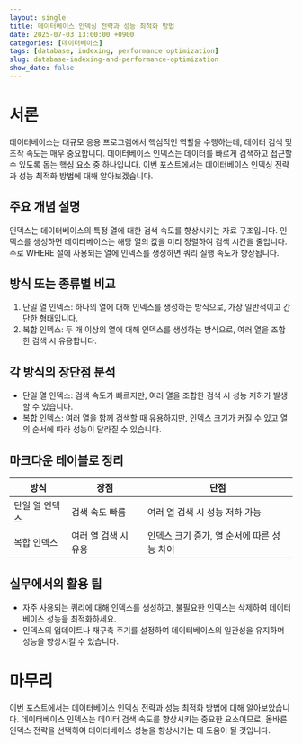 ```yaml
---
layout: single
title: 데이터베이스 인덱싱 전략과 성능 최적화 방법
date: 2025-07-03 13:00:00 +0900
categories: [데이터베이스]
tags: [database, indexing, performance optimization]
slug: database-indexing-and-performance-optimization
show_date: false
---
```


# 서론
데이터베이스는 대규모 응용 프로그램에서 핵심적인 역할을 수행하는데, 데이터 검색 및 조작 속도는 매우 중요합니다. 데이터베이스 인덱스는 데이터를 빠르게 검색하고 접근할 수 있도록 돕는 핵심 요소 중 하나입니다. 이번 포스트에서는 데이터베이스 인덱싱 전략과 성능 최적화 방법에 대해 알아보겠습니다.

## 주요 개념 설명
인덱스는 데이터베이스의 특정 열에 대한 검색 속도를 향상시키는 자료 구조입니다. 인덱스를 생성하면 데이터베이스는 해당 열의 값을 미리 정렬하여 검색 시간을 줄입니다. 주로 WHERE 절에 사용되는 열에 인덱스를 생성하면 쿼리 실행 속도가 향상됩니다.

## 방식 또는 종류별 비교
1. 단일 열 인덱스: 하나의 열에 대해 인덱스를 생성하는 방식으로, 가장 일반적이고 간단한 형태입니다.
2. 복합 인덱스: 두 개 이상의 열에 대해 인덱스를 생성하는 방식으로, 여러 열을 조합한 검색 시 유용합니다.

## 각 방식의 장단점 분석
- 단일 열 인덱스: 검색 속도가 빠르지만, 여러 열을 조합한 검색 시 성능 저하가 발생할 수 있습니다.
- 복합 인덱스: 여러 열을 함께 검색할 때 유용하지만, 인덱스 크기가 커질 수 있고 열의 순서에 따라 성능이 달라질 수 있습니다.

## 마크다운 테이블로 정리
| 방식            | 장점                             | 단점                                       |
|-----------------|----------------------------------|--------------------------------------------|
| 단일 열 인덱스 | 검색 속도 빠름                   | 여러 열 검색 시 성능 저하 가능              |
| 복합 인덱스     | 여러 열 검색 시 유용              | 인덱스 크기 증가, 열 순서에 따른 성능 차이 |

## 실무에서의 활용 팁
- 자주 사용되는 쿼리에 대해 인덱스를 생성하고, 불필요한 인덱스는 삭제하여 데이터베이스 성능을 최적화하세요.
- 인덱스의 업데이트나 재구축 주기를 설정하여 데이터베이스의 일관성을 유지하며 성능을 향상시킬 수 있습니다.

# 마무리
이번 포스트에서는 데이터베이스 인덱싱 전략과 성능 최적화 방법에 대해 알아보았습니다. 데이터베이스 인덱스는 데이터 검색 속도를 향상시키는 중요한 요소이므로, 올바른 인덱스 전략을 선택하여 데이터베이스 성능을 향상시키는 데 도움이 될 것입니다.